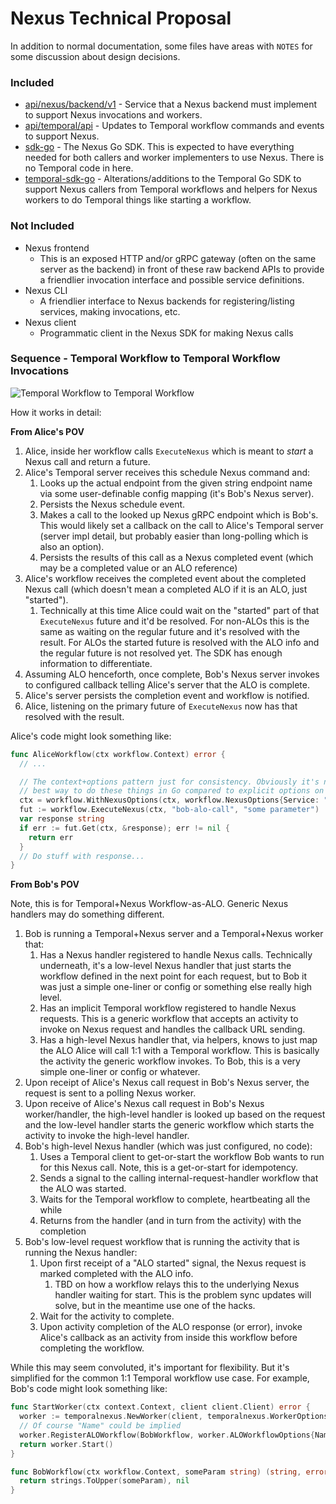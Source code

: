 # Nexus Technical Proposal

In addition to normal documentation, some files have areas with `NOTES` for some discussion about design decisions.

### Included

* [api/nexus/backend/v1](api/nexus/backend/v1) - Service that a Nexus backend must implement to support Nexus
  invocations and workers.
* [api/temporal/api](api/temporal/api) - Updates to Temporal workflow commands and events to support Nexus.
* [sdk-go](sdk-go) - The Nexus Go SDK. This is expected to have everything needed for both callers and worker
  implementers to use Nexus. There is no Temporal code in here.
* [temporal-sdk-go](temporal-sdk-go) - Alterations/additions to the Temporal Go SDK to support Nexus callers from
  Temporal workflows and helpers for Nexus workers to do Temporal things like starting a workflow.

### Not Included

* Nexus frontend
  * This is an exposed HTTP and/or gRPC gateway (often on the same server as the backend) in front of these raw backend
    APIs to provide a friendlier invocation interface and possible service definitions.
* Nexus CLI
  * A friendlier interface to Nexus backends for registering/listing services, making invocations, etc.
* Nexus client
  * Programmatic client in the Nexus SDK for making Nexus calls

### Sequence - Temporal Workflow to Temporal Workflow Invocations

![Temporal Workflow to Temporal Workflow](./diagrams/temporal-to-temporal-workflow.png)

How it works in detail:

**From Alice's POV**

1. Alice, inside her workflow calls `ExecuteNexus` which is meant to _start_ a Nexus call and return a future.
1. Alice's Temporal server receives this schedule Nexus command and:
   1. Looks up the actual endpoint from the given string endpoint name via some user-definable config mapping (it's
      Bob's Nexus server).
   1. Persists the Nexus schedule event.
   1. Makes a call to the looked up Nexus gRPC endpoint which is Bob's. This would likely set a callback on the call to
      Alice's Temporal server (server impl detail, but probably easier than long-polling which is also an option).
   1. Persists the results of this call as a Nexus completed event (which may be a completed value or an ALO reference)
1. Alice's workflow receives the completed event about the completed Nexus call (which doesn't mean a completed ALO if
   it is an ALO, just "started").
   1. Technically at this time Alice could wait on the "started" part of that `ExecuteNexus` future and it'd be
      resolved. For non-ALOs this is the same as waiting on the regular future and it's resolved with the result. For
      ALOs the started future is resolved with the ALO info and the regular future is not resolved yet. The SDK has
      enough information to differentiate.
1. Assuming ALO henceforth, once complete, Bob's Nexus server invokes to configured callback telling Alice's server that
   the ALO is complete.
1. Alice's server persists the completion event and workflow is notified.
1. Alice, listening on the primary future of `ExecuteNexus` now has that resolved with the result.

Alice's code might look something like:

```go
func AliceWorkflow(ctx workflow.Context) error {
  // ...

  // The context+options pattern just for consistency. Obviously it's not the
  // best way to do these things in Go compared to explicit options on the call.
  ctx = workflow.WithNexusOptions(ctx, workflow.NexusOptions{Service: "bob-service"})
  fut := workflow.ExecuteNexus(ctx, "bob-alo-call", "some parameter")
  var response string
  if err := fut.Get(ctx, &response); err != nil {
    return err
  }
  // Do stuff with response...
}
```

**From Bob's POV**

Note, this is for Temporal+Nexus Workflow-as-ALO. Generic Nexus handlers may do something different.

1. Bob is running a Temporal+Nexus server and a Temporal+Nexus worker that:
   1. Has a Nexus handler registered to handle Nexus calls. Technically underneath, it's a low-level Nexus handler that
      just starts the workflow defined in the next point for each request, but to Bob it was just a simple one-liner or
      config or something else really high level.
   1. Has an implicit Temporal workflow registered to handle Nexus requests. This is a generic workflow that accepts an
      activity to invoke on Nexus request and handles the callback URL sending.
   1. Has a high-level Nexus handler that, via helpers, knows to just map the ALO Alice will call 1:1 with a Temporal
      workflow. This is basically the activity the generic workflow invokes. To Bob, this is a very simple one-liner or
      config or whatever.
1. Upon receipt of Alice's Nexus call request in Bob's Nexus server, the request is sent to a polling Nexus worker.
1. Upon receive of Alice's Nexus call request in Bob's Nexus worker/handler, the high-level handler is looked up based
   on the request and the low-level handler starts the generic workflow which starts the activity to invoke the
   high-level handler.
1. Bob's high-level Nexus handler (which was just configured, no code):
   1. Uses a Temporal client to get-or-start the workflow Bob wants to run for this Nexus call. Note, this is a
      get-or-start for idempotency.
   1. Sends a signal to the calling internal-request-handler workflow that the ALO was started.
   1. Waits for the Temporal workflow to complete, heartbeating all the while
   1. Returns from the handler (and in turn from the activity) with the completion
1. Bob's low-level request workflow that is running the activity that is running the Nexus handler:
   1. Upon first receipt of a "ALO started" signal, the Nexus request is marked completed with the ALO info.
      1. TBD on how a workflow relays this to the underlying Nexus handler waiting for start. This is the problem sync
         updates will solve, but in the meantime use one of the hacks.
   1. Wait for the activity to complete.
   1. Upon activity completion of the ALO response (or error), invoke Alice's callback as an activity from inside this
      workflow before completing the workflow.

While this may seem convoluted, it's important for flexibility. But it's simplified for the common 1:1 Temporal workflow
use case. For example, Bob's code might look something like:

```go
func StartWorker(ctx context.Context, client client.Client) error {
  worker := temporalnexus.NewWorker(client, temporalnexus.WorkerOptions{})
  // Of course "Name" could be implied
  worker.RegisterALOWorkflow(BobWorkflow, worker.ALOWorkflowOptions{Name: "bob-alo-call"})
  return worker.Start()
}

func BobWorkflow(ctx workflow.Context, someParam string) (string, error) {
  return strings.ToUpper(someParam), nil
}
```